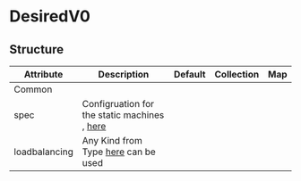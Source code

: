 # DesiredV0 
 

## Structure 
 

| Attribute     | Description                                                   | Default | Collection | Map  |
| ------------- | ------------------------------------------------------------- | ------- | ---------- | ---  |
| Common        |                                                               |         |            |      |
| spec          | Configruation for the static machines , [here](Spec/Spec.md)  |         |            |      |
| loadbalancing | Any Kind from Type [here](../../../loadbalancing) can be used |         |            |      |
